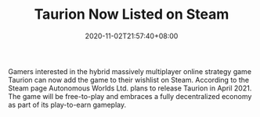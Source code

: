 ﻿---
title: "Taurion Now Listed on Steam"
date: 2020-11-02T21:57:40+08:00
lastmod: 2020-11-02T16:45:40+08:00
draft: false
authors: ["Beauty"]
description: "Gamers interested in the hybrid massively multiplayer online strategy game Taurion can now add the game to their wishlist on Steam. According to the Steam page Autonomous Worlds Ltd. plans to release Taurion in April 2021. The game will be free-to-play and embraces a fully decentralized economy as part of its play-to-earn gameplay."
featuredImage: "taurion-now-listed-on-steam.png"
tags: ["Strategy Games","Play to Earn"]
categories: ["news"]
news: ["Strategy Games"]
weight: 
lightgallery: true
pinned: false
recommend: false
recommend1: false
---

Gamers interested in the hybrid massively multiplayer online strategy game Taurion can now add the game to their wishlist on Steam. According to the Steam page Autonomous Worlds Ltd. plans to release Taurion in April 2021. The game will be free-to-play and embraces a fully decentralized economy as part of its play-to-earn gameplay.

<!--more-->

